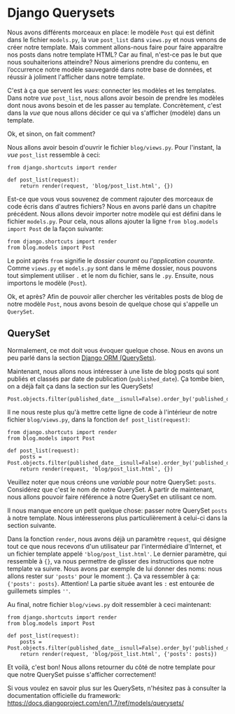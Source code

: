 # Django Querysets

Nous avons différents morceaux en place: le modèle `Post` qui est définit dans le fichier `models.py`, la vue `post_list` dans `views.py` et nous venons de créer notre template. Mais comment allons-nous faire pour faire apparaître nos posts dans notre template HTML? Car au final, n'est-ce pas le but que nous souhaiterions atteindre? Nous aimerions prendre du contenu, en l’occurrence notre modèle sauvegardé dans notre base de données, et réussir à joliment l'afficher dans notre template.

C'est à ça que servent les *vues*: connecter les modèles et les templates. Dans notre *vue* `post_list`, nous allons avoir besoin de prendre les modèles dont nous avons besoin et de les passer au template. Concrètement, c'est dans la *vue* que nous allons décider ce qui va s'afficher (modèle) dans un template.

Ok, et sinon, on fait comment?

Nous allons avoir besoin d'ouvrir le fichier `blog/views.py`. Pour l'instant, la *vue* `post_list` ressemble à ceci:

    from django.shortcuts import render
    
    def post_list(request):
        return render(request, 'blog/post_list.html', {})
    

Est-ce que vous vous souvenez de comment rajouter des morceaux de code écris dans d'autres fichiers? Nous en avons parlé dans un chapitre précédent. Nous allons devoir importer notre modèle qui est défini dans le fichier `models.py`. Pour cela, nous allons ajouter la ligne `from blog.models import Post` de la façon suivante:

    from django.shortcuts import render
    from blog.models import Post
    

Le point après `from` signifie le *dossier courant* ou *l'application courante*. Comme `views.py` et `models.py` sont dans le même dossier, nous pouvons tout simplement utiliser `.` et le nom du fichier, sans le `.py`. Ensuite, nous importons le modèle (`Post`).

Ok, et après? Afin de pouvoir aller chercher les véritables posts de blog de notre modèle `Post`, nous avons besoin de quelque chose qui s'appelle un `QuerySet`.

## QuerySet

Normalement, ce mot doit vous évoquer quelque chose. Nous en avons un peu parlé dans la section [Django ORM (QuerySets)][1].

 [1]: /django_orm/README.html

Maintenant, nous allons nous intéresser à une liste de blog posts qui sont publiés et classés par date de publication (`published_date`). Ça tombe bien, on a déjà fait ça dans la section sur les QuerySets!

    Post.objects.filter(published_date__isnull=False).order_by('published_date')
    

Il ne nous reste plus qu'à mettre cette ligne de code à l'intérieur de notre fichier `blog/views.py`, dans la fonction `def post_list(request)`:

    from django.shortcuts import render
    from blog.models import Post
    
    def post_list(request):
        posts = Post.objects.filter(published_date__isnull=False).order_by('published_date')
        return render(request, 'blog/post_list.html', {})
    

Veuillez noter que nous créons une *variable* pour notre QuerySet: `posts`. Considérez que c'est le nom de notre QuerySet. À partir de maintenant, nous allons pouvoir faire référence à notre QuerySet en utilisant ce nom.

Il nous manque encore un petit quelque chose: passer notre QuerySet `posts` à notre template. Nous intéresserons plus particulièrement à celui-ci dans la section suivante.

Dans la fonction `render`, nous avons déjà un paramètre `request`, qui désigne tout ce que nous recevons d'un utilisateur par l'intermédiaire d'Internet, et un fichier template appelé `'blog/post_list.html'`. Le dernier paramètre, qui ressemble à `{}`, va nous permettre de glisser des instructions que notre template va suivre. Nous avons par exemple de lui donner des noms: nous allons rester sur `'posts'` pour le moment :). Ça va ressembler à ça: `{'posts': posts}`. Attention! La partie située avant les `:` est entourée de guillemets simples `''`.

Au final, notre fichier `blog/views.py` doit ressembler à ceci maintenant:

    from django.shortcuts import render
    from blog.models import Post
    
    def post_list(request):
        posts = Post.objects.filter(published_date__isnull=False).order_by('published_date')
        return render(request, 'blog/post_list.html', {'posts': posts})
    

Et voilà, c'est bon! Nous allons retourner du côté de notre template pour que notre QuerySet puisse s'afficher correctement!

Si vous voulez en savoir plus sur les QuerySets, n'hésitez pas à consulter la documentation officielle du framework: https://docs.djangoproject.com/en/1.7/ref/models/querysets/
